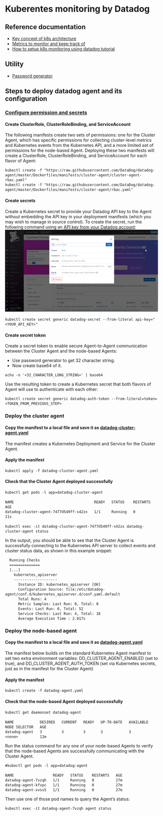 # Kuberentes monitoring by Datadog

## Reference documentation
- [Key concept of k8s architecture](https://www.datadoghq.com/blog/monitoring-kubernetes-era/)
- [Metrics to monitor and keep track of](https://www.datadoghq.com/blog/monitoring-kubernetes-performance-metrics/)
- [How to setup k8s monitoring using datadog tutorial](https://www.datadoghq.com/blog/monitoring-kubernetes-with-datadog/) 

## Utility
- [Password generator](https://www.passwordpal.net/password-generator.php)

## Steps to deploy datadog agent and its configuration

### [Configure permission and secrets](https://www.datadoghq.com/blog/monitoring-kubernetes-with-datadog/#configure-permissions-and-secrets)

#### Create ClusterRole, ClusterRoleBinding, and ServiceAccount
The following manifests create two sets of permissions: one for the Cluster Agent, which has specific permissions for collecting cluster-level metrics and Kubernetes events from the Kubernetes API, and a more limited set of permissions for the node-based Agent. Deploying these two manifests will create a ClusterRole, ClusterRoleBinding, and ServiceAccount for each flavor of Agent:
```
kubectl create -f "https://raw.githubusercontent.com/DataDog/datadog-agent/master/Dockerfiles/manifests/cluster-agent/cluster-agent-rbac.yaml"
kubectl create -f "https://raw.githubusercontent.com/DataDog/datadog-agent/master/Dockerfiles/manifests/cluster-agent/rbac.yaml"
```

#### Create secrets
Create a Kubernetes secret to provide your Datadog API key to the Agent without embedding the API key in your deployment manifests (which you may wish to manage in source control). To create the secret, run the following command using an [API key from your Datadog account](https://us5.datadoghq.com/organization-settings/api-keys):
![Alt text](image.png)

```
kubectl create secret generic datadog-secret --from-literal api-key="<YOUR_API_KEY>"
```
#### Create secret token
Create a secret token to enable secure Agent-to-Agent communication between the Cluster Agent and the node-based Agents:
- Use password generator to get 32 character string.
- Now create base64 of it.
```
echo -n '<32_CHARACTER_LONG_STRING>' | base64
```
Use the resulting token to create a Kubernetes secret that both flavors of Agent will use to authenticate with each other:
```
kubectl create secret generic datadog-auth-token --from-literal=token=<TOKEN_FROM_PREVIOUS_STEP>
```

### Deploy the cluster agent
#### Copy the manifest to a local file and save it as [datadog-cluster-agent.yaml](datadog-cluster-agent.yaml)
The manifest creates a Kubernetes Deployment and Service for the Cluster Agent.
#### Apply the manifest
```
kubectl apply -f datadog-cluster-agent.yaml
```
#### Check that the Cluster Agent deployed successfully
```
kubectl get pods -l app=datadog-cluster-agent

NAME                                     READY   STATUS    RESTARTS   AGE
datadog-cluster-agent-7477d549ff-s42zx   1/1     Running   0          11s

kubectl exec -it datadog-cluster-agent-7477d549ff-s42zx datadog-cluster-agent status
```
In the output, you should be able to see that the Cluster Agent is successfully connecting to the Kubernetes API server to collect events and cluster status data, as shown in this example snippet:
```
  Running Checks
  ==============
  [...]    
    kubernetes_apiserver
    --------------------
      Instance ID: kubernetes_apiserver [OK]
      Configuration Source: file:/etc/datadog-agent/conf.d/kubernetes_apiserver.d/conf.yaml.default
      Total Runs: 4
      Metric Samples: Last Run: 0, Total: 0
      Events: Last Run: 0, Total: 52
      Service Checks: Last Run: 4, Total: 16
      Average Execution Time : 2.017s
```

### Deploy the node-based agent
#### Copy the manifest to a local file and save it as [datadog-agent.yaml](datadog-agent.yaml)
The manifest below builds on the standard Kubernetes Agent manifest to set two extra environment variables: DD_CLUSTER_AGENT_ENABLED (set to true), and DD_CLUSTER_AGENT_AUTH_TOKEN (set via Kubernetes secrets, just as in the manifest for the Cluster Agent)
#### Apply the manifest
```
kubectl create -f datadog-agent.yaml
```
#### Check that the node-based Agent deployed successfully
```
kubectl get daemonset datadog-agent

NAME            DESIRED   CURRENT   READY   UP-TO-DATE   AVAILABLE   NODE SELECTOR   AGE
datadog-agent   3         3         3       3            3           <none>          12m
```

Run the status command for any one of your node-based Agents to verify that the node-based Agents are successfully communicating with the Cluster Agent.
```
#kubectl get pods -l app=datadog-agent

NAME                  READY   STATUS    RESTARTS   AGE
datadog-agent-7vzqh   1/1     Running   0          27m
datadog-agent-kfvpc   1/1     Running   0          27m
datadog-agent-xvss5   1/1     Running   0          27m
```

Then use one of those pod names to query the Agent’s status:
```
kubectl exec -it datadog-agent-7vzqh agent status
```
